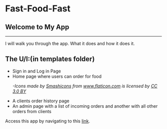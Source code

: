 
#  Fast-Food-Fast


<h2>Welcome to My App</h2>
<hr>
<p>I will walk you through the app. What it does and how it does it.</p>

<h2>The U/I:(in templates folder)</h2>
<ul>
<li>Sign in and Log in Page</li>
<li> Home page where users can order for food
  <p><cite>
    -Icons made by <a href="https://www.flaticon.com/authors/smashicons" title="Smashicons">Smashicons</a> from <a href="https://www.flaticon.com/" title="Flaticon">www.flaticon.com</a> is licensed by <a href="http://creativecommons.org/licenses/by/3.0/" title="Creative Commons BY 3.0" target="_blank">CC 3.0 BY</a>
    </cite></p>
  </li>
  <li>A clients order history page</li>
  <li>An admin page with a list of incoming orders and another with all other orders from clients</li>

</ul>

<p>Access this app by navigating to this <a href="https://dennismufasa.github.io/fast-food-fast/">link</a>.</p>

